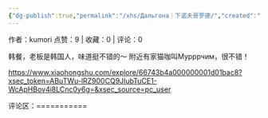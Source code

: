```yaml
---
{"dg-publish":true,"permalink":"/xhs/Дальгона｜下诺夫哥罗德/","created":"2025-03-17T23:12:07.669+08:00","updated":"2025-03-17T23:12:07.669+08:00"}
---
```


作者：kumori
点赞：9   |   收藏：0   |   评论：0

韩餐，老板是韩国人，味道挺不错的～
附近有家猫咖叫Мурррчим，很不错！

https://www.xiaohongshu.com/explore/66743b4a000000001d01bac8?xsec_token=ABuTWu-lRZ900CQ9JIubTuCE1-WcApHBov4i8LCnc0y6g=&xsec_source=pc_user

评论区：===========

